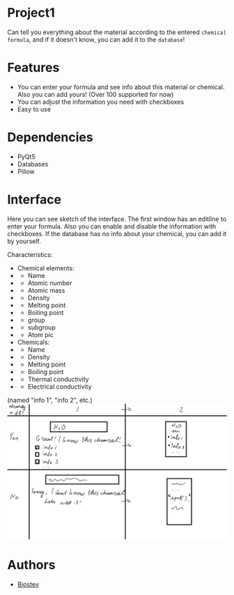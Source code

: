 # Project1
Can tell you everything about the material according to the entered `chemical formula`, and if it doesn't know, you can add it to the `database`!

# Features
- You can enter your formula and see info about this material or chemical. Also you can add yours! (Over 100 supported for now)
- You can adjust the information you need with checkboxes
- Easy to use

# Dependencies
- PyQt5
- Databases
- Pillow

# Interface
Here you can see sketch of the interface. The first window has an editline to enter your formula. Also you can enable and disable the information with checkboxes. If the database has no info about your chemical, you can add it by yourself.

Characteristics:
- Chemical elements:
- - Name
- - Atomic number
- - Atomic mass
- - Density
- - Melting point
- - Boiling point
- - group
- - subgroup
- - Atom pic
- Chemicals:
- - Name
- - Density
- - Melting point
- - Boiling point
- - Thermal conductivity
- - Electrical conductivity

(named "info 1", "info 2", etc.)
![interface sketch](https://github.com/Biostev/Project1/blob/main/%D0%94%D1%80%D0%B0%D1%84%D1%82%20%D0%B8%D0%BD%D1%82%D0%B5%D1%80%D1%84%D0%B5%D0%B9%D1%81%D0%B0.png)

# Authors
- [Biostev](https://github.com/Biostev)
